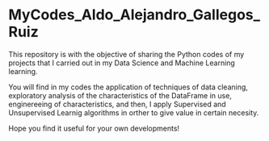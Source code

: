 # MyCodes_Aldo_Alejandro_Gallegos_Ruiz
This repository is with the objective of sharing the Python codes of my projects that I carried out in my Data Science and Machine Learning learning.

You will find in my codes the application of techniques of data cleaning, exploratory analysis of the characteristics of the DataFrame in use, enginereeing of characteristics, and then, I apply Supervised and Unsupervised Learnig algorithms in orther to give value in certain necesity.

Hope you find it useful for your own developments!
